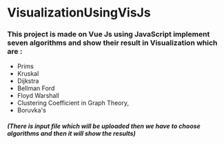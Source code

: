 # VisualizationUsingVisJs

### This project is made on Vue Js using JavaScript implement seven algorithms and show their result in Visualization which are :
- Prims
- Kruskal
- Dijkstra
- Bellman Ford
- Floyd Warshall
- Clustering Coefficient in Graph Theory,
- Boruvka's
##### (There is input file which will be uploaded then we have to choose algorithms and then it will show the results)
